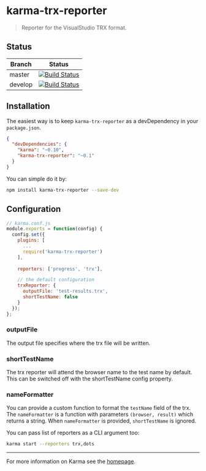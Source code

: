 # karma-trx-reporter

> Reporter for the VisualStudio TRX format.

## Status
| Branch        | Status         |
| ------------- |:-------------:|
| master        | [![Build Status](https://travis-ci.org/hatchteam/karma-trx-reporter.svg?branch=master)](https://travis-ci.org/hatchteam/karma-trx-reporter) |
| develop       | [![Build Status](https://travis-ci.org/hatchteam/karma-trx-reporter.svg?branch=develop)](https://travis-ci.org/hatchteam/karma-trx-reporter)|

## Installation

The easiest way is to keep `karma-trx-reporter` as a devDependency in your `package.json`.
```json
{
  "devDependencies": {
    "karma": "~0.10",
    "karma-trx-reporter": "~0.1"
  }
}
```

You can simple do it by:
```bash
npm install karma-trx-reporter --save-dev
```

## Configuration
```js
// karma.conf.js
module.exports = function(config) {
  config.set({
    plugins: [
      ...
      require('karma-trx-reporter')
    ],
    
    reporters: ['progress', 'trx'],

    // the default configuration
    trxReporter: {
      outputFile: 'test-results.trx',
      shortTestName: false
    }
  });
};
```

### outputFile
The output file specifies where the trx file will be written.

### shortTestName
The trx reporter will attend the browser name to the test name by default.
This can be switched off with the shortTestName config property.

### nameFormatter
You can provide a custom function to format the `testName` field of the trx.
The `nameFormatter` is a function with parameters `(browser, result)` which returns a string.
When `nameFormatter` is provided, `shortTestName` is ignored.

You can pass list of reporters as a CLI argument too:
```bash
karma start --reporters trx,dots
```

----

For more information on Karma see the [homepage].


[homepage]: http://karma-runner.github.com
